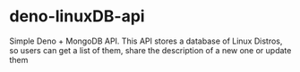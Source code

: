 # deno-linuxDB-api
 Simple Deno + MongoDB API. This API stores a database of Linux Distros, so users can get a list of them, share the description of a new one or update them
